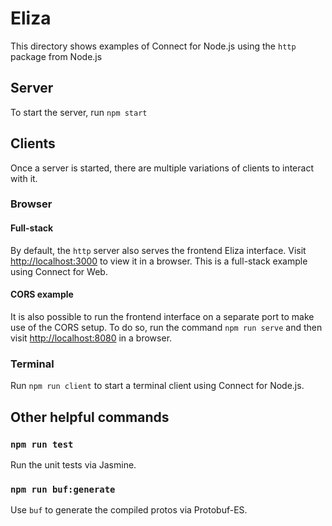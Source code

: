 # Eliza

This directory shows examples of Connect for Node.js using the `http` package from Node.js

## Server

To start the server, run `npm start`

## Clients

Once a server is started, there are multiple variations of clients to interact with it.

### Browser

#### Full-stack

By default, the `http` server also serves the frontend Eliza interface. Visit [http://localhost:3000](http://localhost:3000) 
to view it in a browser. This is a full-stack example using Connect for Web.

#### CORS example

It is also possible to run the frontend interface on a separate port to make use of the CORS setup. To do so, run the
command `npm run serve` and then visit [http://localhost:8080](http://localhost:8080) in a browser.

### Terminal

Run `npm run client` to start a terminal client using Connect for Node.js.

## Other helpful commands

### `npm run test`

Run the unit tests via Jasmine.

### `npm run buf:generate`

Use `buf` to generate the compiled protos via Protobuf-ES.
